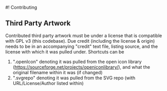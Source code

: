 #! Contributing

## Third Party Artwork

Contributed third party artwork must be under a license that is compatible with GPL v3 (this codebase).  Due credit (including the license & origin) needs to be in an accompanying "credit" text file, listing source, and the license with which it was pulled under.  Shortcuts can be

1. ".openIcon" denoting it was pulled from the open icon library (https://sourceforge.net/projects/openiconlibrary/), and what the original filename within it was (if changed)
2. ".svgrepo" denoting it was pulled from the SVG repo (with URL/License/Author listed within)

